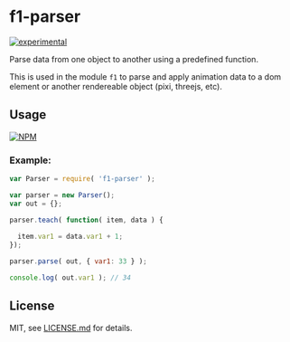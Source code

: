 # f1-parser

[![experimental](http://badges.github.io/stability-badges/dist/experimental.svg)](http://github.com/badges/stability-badges)

Parse data from one object to another using a predefined function.

This is used in the module `f1` to parse and apply animation data to a dom element or another rendereable object (pixi, threejs, etc).

## Usage

[![NPM](https://nodei.co/npm/f1-parser.png)](https://www.npmjs.com/package/f1-parser)

### Example:
```javascript
var Parser = require( 'f1-parser' );

var parser = new Parser();
var out = {};

parser.teach( function( item, data ) {
  
  item.var1 = data.var1 + 1;
});

parser.parse( out, { var1: 33 } );

console.log( out.var1 ); // 34
```

## License

MIT, see [LICENSE.md](http://github.com/jam3/f1-parser/blob/master/LICENSE.md) for details.
